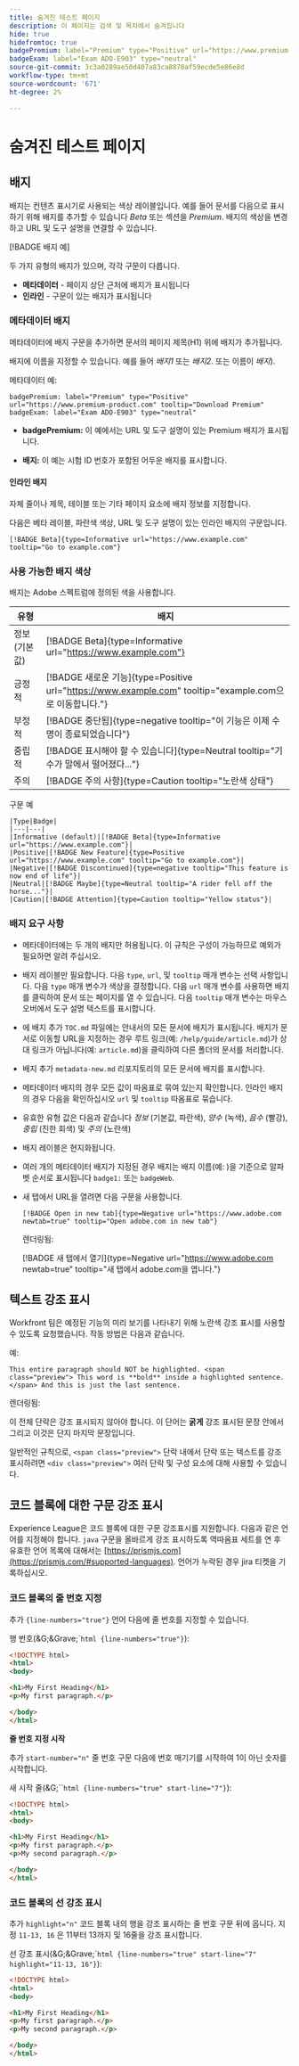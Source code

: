 ```yaml
---
title: 숨겨진 테스트 페이지
description: 이 페이지는 검색 및 목차에서 숨겨집니다
hide: true
hidefromtoc: true
badgePremium: label="Premium" type="Positive" url="https://www.premium-product.com" tooltip="Download Premium"
badgeExam: label="Exam ADO-E903" type="neutral"
source-git-commit: 3c3a0289ae50d407a83ca8878af59ecde5e86e8d
workflow-type: tm+mt
source-wordcount: '671'
ht-degree: 2%

---
```


# 숨겨진 테스트 페이지

## 배지

배지는 컨텐츠 표시기로 사용되는 색상 레이블입니다. 예를 들어 문서를 다음으로 표시하기 위해 배지를 추가할 수 있습니다 _Beta_ 또는 섹션을 _Premium_. 배지의 색상을 변경하고 URL 및 도구 설명을 연결할 수 있습니다.

[!BADGE 배지 예]

두 가지 유형의 배지가 있으며, 각각 구문이 다릅니다.

* **메타데이터** - 페이지 상단 근처에 배지가 표시됩니다
* **인라인** - 구문이 있는 배지가 표시됩니다

### 메타데이터 배지

메타데이터에 배지 구문을 추가하면 문서의 페이지 제목(H1) 위에 배지가 추가됩니다.

배지에 이름을 지정할 수 있습니다. 예를 들어 _배지1_ 또는 _배지2_. 또는 이름이 _배지_).

메타데이터 예:

```
badgePremium: label="Premium" type="Positive" url="https://www.premium-product.com" tooltip="Download Premium"
badgeExam: label="Exam ADO-E903" type="neutral"
```

* **badgePremium:** 이 예에서는 URL 및 도구 설명이 있는 Premium 배지가 표시됩니다.

* **배지:** 이 예는 시험 ID 번호가 포함된 어두운 배지를 표시합니다.

#### 인라인 배지

자체 줄이나 제목, 테이블 또는 기타 페이지 요소에 배지 정보를 지정합니다.

다음은 베타 레이블, 파란색 색상, URL 및 도구 설명이 있는 인라인 배지의 구문입니다.

`[!BADGE Beta]{type=Informative url="https://www.example.com" tooltip="Go to example.com"}`

### 사용 가능한 배지 색상

배지는 Adobe 스펙트럼에 정의된 색을 사용합니다.

| 유형 | 배지 |
|---|---|
| 정보(기본값) | [!BADGE Beta]{type=Informative url="https://www.example.com"} |
| 긍정적 | [!BADGE 새로운 기능]{type=Positive url="https://www.example.com" tooltip="example.com으로 이동합니다."} |
| 부정적 | [!BADGE 중단됨]{type=negative tooltip="이 기능은 이제 수명이 종료되었습니다"} |
| 중립적 | [!BADGE 표시해야 할 수 있습니다]{type=Neutral tooltip="기수가 말에서 떨어졌다..."} |
| 주의 | [!BADGE 주의 사항]{type=Caution tooltip="노란색 상태"} |

구문 예

```
|Type|Badge|
|---|---|
|Informative (default)|[!BADGE Beta]{type=Informative url="https://www.example.com"}|
|Positive|[!BADGE New Feature]{type=Positive url="https://www.example.com" tooltip="Go to example.com"}|
|Negative|[!BADGE Discontinued]{type=negative tooltip="This feature is now end of life"}|
|Neutral|[!BADGE Maybe]{type=Neutral tooltip="A rider fell off the horse..."}|
|Caution|[!BADGE Attention]{type=Caution tooltip="Yellow status"}|
```

### 배지 요구 사항

* 메타데이터에는 두 개의 배지만 허용됩니다. 이 규칙은 구성이 가능하므로 예외가 필요하면 알려 주십시오.
* 배지 레이블만 필요합니다. 다음 `type`, `url`, 및 `tooltip` 매개 변수는 선택 사항입니다. 다음 `type` 매개 변수가 색상을 결정합니다. 다음 `url` 매개 변수를 사용하면 배지를 클릭하여 문서 또는 페이지를 열 수 있습니다. 다음 `tooltip` 매개 변수는 마우스오버에서 도구 설명 텍스트를 표시합니다.
* 에 배지 추가 `TOC.md` 파일에는 안내서의 모든 문서에 배지가 표시됩니다. 배지가 문서로 이동할 URL을 지정하는 경우 루트 링크(예: `/help/guide/article.md`)가 상대 링크가 아닙니다(예: `article.md`)을 클릭하여 다른 폴더의 문서를 처리합니다.
* 배지 추가 `metadata-new.md` 리포지토리의 모든 문서에 배지를 표시합니다.
* 메타데이터 배지의 경우 모든 값이 따옴표로 묶여 있는지 확인합니다. 인라인 배지의 경우 다음을 확인하십시오 `url` 및 `tooltip` 따옴표로 묶습니다.
* 유효한 유형 값은 다음과 같습니다 *정보* (기본값, 파란색), *양수* (녹색), *음수* (빨강), *중립* (진한 회색) 및 *주의* (노란색)
* 배지 레이블은 현지화됩니다.
* 여러 개의 메타데이터 배지가 지정된 경우 배지는 배지 이름(예: )을 기준으로 알파벳 순서로 표시됩니다 `badge1:` 또는 `badgeWeb`.
* 새 탭에서 URL을 열려면 다음 구문을 사용합니다.

   ```
   [!BADGE Open in new tab]{type=Negative url="https://www.adobe.com newtab=true" tooltip="Open adobe.com in new tab"}
   ```

   렌더링됨:

   [!BADGE 새 탭에서 열기]{type=Negative url="https://www.adobe.com newtab=true" tooltip="새 탭에서 adobe.com을 엽니다."}

## 텍스트 강조 표시

Workfront 팀은 예정된 기능의 미리 보기를 나타내기 위해 노란색 강조 표시를 사용할 수 있도록 요청했습니다. 작동 방법은 다음과 같습니다.

예:

```
This entire paragraph should NOT be highlighted. <span class="preview"> This word is **bold** inside a highlighted sentence.</span> And this is just the last sentence.
```

렌더링됨:

이 전체 단락은 강조 표시되지 않아야 합니다. <span class="preview"> 이 단어는 **굵게** 강조 표시된 문장 안에서</span> 그리고 이것은 단지 마지막 문장입니다.

일반적인 규칙으로, `<span class="preview">` 단락 내에서 단락 또는 텍스트를 강조 표시하려면 `<div class="preview">` 여러 단락 및 구성 요소에 대해 사용할 수 있습니다.

## 코드 블록에 대한 구문 강조 표시

Experience League은 코드 블록에 대한 구문 강조표시를 지원합니다. 다음과 같은 언어를 지정해야 합니다. `java` 구문을 올바르게 강조 표시하도록 역따옴표 세트를 연 후 유효한 언어 목록에 대해서는 [https://prismjs.com](https://prismjs.com/#supported-languages). 언어가 누락된 경우 jira 티켓을 기록하십시오.

### 코드 블록의 줄 번호 지정

추가 `{line-numbers="true"}` 언어 다음에 줄 번호를 지정할 수 있습니다.

행 번호(&amp;G;&amp;Grave;&grave;`html {line-numbers="true"}`):

```html {line-numbers="true"}
<!DOCTYPE html>
<html>
<body>

<h1>My First Heading</h1>
<p>My first paragraph.</p>

</body>
</html>
```

**줄 번호 지정 시작**

추가 `start-number="n"` 줄 번호 구문 다음에 번호 매기기를 시작하여 1이 아닌 숫자를 시작합니다.

새 시작 줄(&amp;G;&grave;&grave;`html {line-numbers="true" start-line="7"}`):

```html {line-numbers="true" start-line="7"}
<!DOCTYPE html>
<html>
<body>

<h1>My First Heading</h1>
<p>My first paragraph.</p>
<p>My second paragraph.</p>

</body>
</html>
```

### 코드 블록의 선 강조 표시

추가 `highlight="n"` 코드 블록 내의 행을 강조 표시하는 줄 번호 구문 뒤에 옵니다. 지정 `11-13, 16` 은 11부터 13까지 및 16줄을 강조 표시합니다.

선 강조 표시(&amp;G;&amp;Grave;&grave;`html {line-numbers="true" start-line="7" highlight="11-13, 16"}`):

```html {line-numbers="true" start-line="7" highlight="11-13, 16"}
<!DOCTYPE html>
<html>
<body>

<h1>My First Heading</h1>
<p>My first paragraph.</p>
<p>My second paragraph.</p>

</body>
</html>
```
